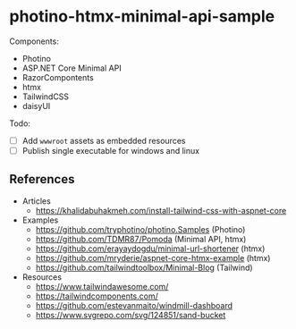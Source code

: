 # photino-htmx-minimal-api-sample

Components:

- Photino
- ASP.NET Core Minimal API
- RazorCompontents
- htmx
- TailwindCSS
- daisyUI

Todo:

- [ ] Add `wwwroot` assets as embedded resources
- [ ] Publish single executable for windows and linux

## References

- Articles
  - <https://khalidabuhakmeh.com/install-tailwind-css-with-aspnet-core>
- Examples
  - <https://github.com/tryphotino/photino.Samples> (Photino)
  - <https://github.com/TDMR87/Pomoda> (Minimal API, htmx)
  - <https://github.com/erayaydogdu/minimal-url-shortener> (htmx)
  - <https://github.com/mryderie/aspnet-core-htmx-example> (htmx)
  - <https://github.com/tailwindtoolbox/Minimal-Blog> (Tailwind)
- Resources
  - <https://www.tailwindawesome.com/>
  - <https://tailwindcomponents.com/>
  - <https://github.com/estevanmaito/windmill-dashboard>
  - <https://www.svgrepo.com/svg/124851/sand-bucket>
